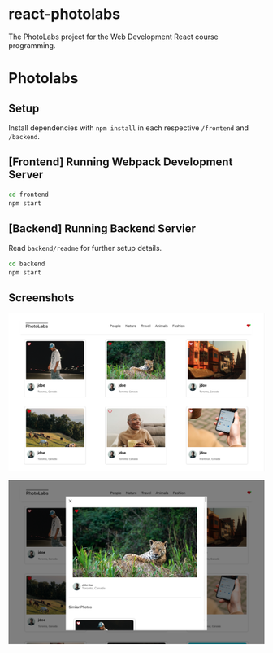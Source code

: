 # react-photolabs
The PhotoLabs project for the Web Development React course programming.

# Photolabs

## Setup

Install dependencies with `npm install` in each respective `/frontend` and `/backend`.

## [Frontend] Running Webpack Development Server

```sh
cd frontend
npm start
```

## [Backend] Running Backend Servier

Read `backend/readme` for further setup details.

```sh
cd backend
npm start
```

## Screenshots

!["Screenshot of the main page of the application"](https://github.com/makenziewakefield/photolabs/blob/main/docs/photolabs-main-page.png)

!["Screenshot of modal of selected photo"](https://github.com/makenziewakefield/photolabs/blob/main/docs/photolabs-modal.png)